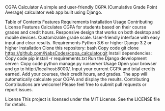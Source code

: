 CGPA Calculator
A simple and user-friendly CGPA (Cumulative Grade Point Average) calculator web app built using Django.

Table of Contents
Features
Requirements
Installation
Usage
Contributing
License
Features
Calculates CGPA for students based on their course grades and credit hours.
Responsive design that works on both desktop and mobile devices.
Customizable grade scale.
User-friendly interface with easy input and clear results.
Requirements
Python 3.6 or higher
Django 3.2 or higher
Installation
Clone this repository:
bash
Copy code
git clone https://github.com/NabsCodes/cgpa_calculator.git
Install dependencies:
Copy code
pip install -r requirements.txt
Run the Django development server:
Copy code
python manage.py runserver
Usage
Open your browser and go to http://localhost:8000/.
Input your current CGPA and total credits earned.
Add your courses, their credit hours, and grades.
The app will automatically calculate your CGPA and display the results.
Contributing
Contributions are welcome! Please feel free to submit pull requests or report issues.

License
This project is licensed under the MIT License. See the LICENSE file for details.


